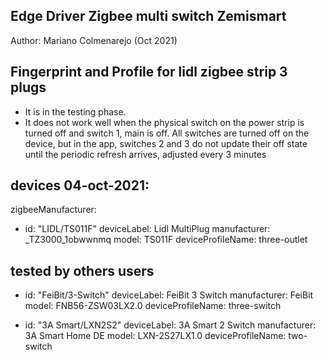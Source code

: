 ## Edge Driver Zigbee multi switch Zemismart

Author: Mariano Colmenarejo (Oct 2021)

## Fingerprint and Profile for lidl zigbee strip 3 plugs

 - It is in the testing phase.
 - It does not work well when the physical switch on the power strip is turned off and switch 1, main is off. All switches are turned off on  the device, but in the app, switches 2 and 3 do not update their off state until the periodic refresh arrives, adjusted every 3 minutes


## devices 04-oct-2021:
zigbeeManufacturer:
  - id: "LIDL/TS011F"
    deviceLabel: Lidl MultiPlug
    manufacturer: _TZ3000_1obwwnmq
    model: TS011F
    deviceProfileName: three-outlet
## tested by others users
  - id: "FeiBit/3-Switch" 
    deviceLabel: FeiBit 3 Switch
    manufacturer: FeiBit
    model: FNB56-ZSW03LX2.0
    deviceProfileName: three-switch

  - id: "3A Smart/LXN2S2" 
    deviceLabel: 3A Smart 2 Switch
    manufacturer: 3A Smart Home DE
    model: LXN-2S27LX1.0 
    deviceProfileName: two-switch
